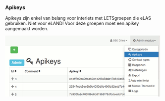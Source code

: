 
### Apikeys

Apikeys zijn enkel van belang voor interlets met LETSgroepen die eLAS gebruiken. Niet voor eLAND! Voor deze groepen moet een apikey aangemaakt worden.

<img src="img/apikeys.png" width="500">


